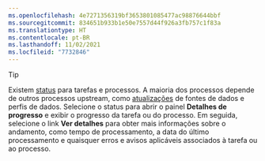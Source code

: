 ```yaml
---
ms.openlocfilehash: 4e7271356319bf3653801085477ac98876644bbf
ms.sourcegitcommit: 834651b933b1e50e7557d44f926a3fb757c1f83a
ms.translationtype: HT
ms.contentlocale: pt-BR
ms.lasthandoff: 11/02/2021
ms.locfileid: "7732846"
---
```

> [!TIP] 
> Existem [status](../audience-insights/system.md#status-definitions) para tarefas e processos. A maioria dos processos depende de outros processos upstream, como [atualizações](../audience-insights/system.md#refresh-processes) de fontes de dados e perfis de dados. Selecione o status para abrir o painel **Detalhes de progresso** e exibir o progresso da tarefa ou do processo. Em seguida, selecione o link **Ver detalhes** para obter mais informações sobre o andamento, como tempo de processamento, a data do último processamento e quaisquer erros e avisos aplicáveis associados à tarefa ou ao processo.
